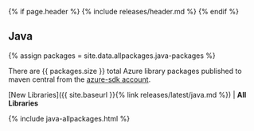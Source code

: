{% if page.header %}
{% include releases/header.md %}
{% endif %}

## Java

{% assign packages = site.data.allpackages.java-packages %}

There are {{ packages.size }} total Azure library packages published to maven central from the [azure-sdk account](https://search.maven.org/search?q=g:com.microsoft.azure%20OR%20g:com.azure).

[New Libraries]({{ site.baseurl }}{% link releases/latest/java.md %}) | **All Libraries**

{% include java-allpackages.html %}